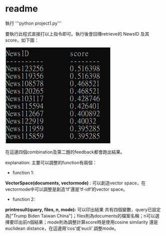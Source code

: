 # readme
執行 
'''python project1.py'''

要執行此程式直接打以上指令即可。執行後會回傳retrieve的 NewsID 及其 score，如下圖：

![image](./result.PNG)










在這邊四個combination及第二題的feedback都會跑出結果。

explanation:
主要可以調整的function有兩個：

- function 1:

**VectorSpace(documents, vectormode)** : 可以創造vector space，在vectormode中可以調整是創造’tf’還是’tf-idf’的vector space。


- function 2:

**printresult(query, files, n, mode):** 可以印出結果
共有四個變數，query已設定為["Trump Biden Taiwan China"]；files則為documents的檔案名稱；n可以選擇要印出前n個結果；mode則為調整計算score時是使用cosine similarity 還是 euclidean distance，在這邊用’cos’或’eucli’ 調整mode。

